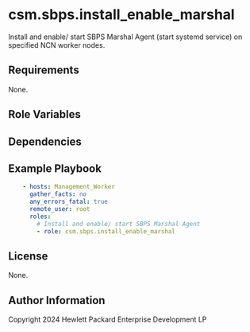 csm.sbps.install_enable_marshal
===============================

Install and enable/ start SBPS Marshal Agent (start systemd service) on specified NCN worker nodes.

Requirements
------------

None.

Role Variables
--------------

Dependencies
------------

Example Playbook
----------------

```yaml
    - hosts: Management_Worker
      gather_facts: no
      any_errors_fatal: true
      remote_user: root
      roles:
        # Install and enable/ start SBPS Marshal Agent
        - role: csm.sbps.install_enable_marshal
```

License
-------
None.

Author Information
------------------

Copyright 2024 Hewlett Packard Enterprise Development LP

